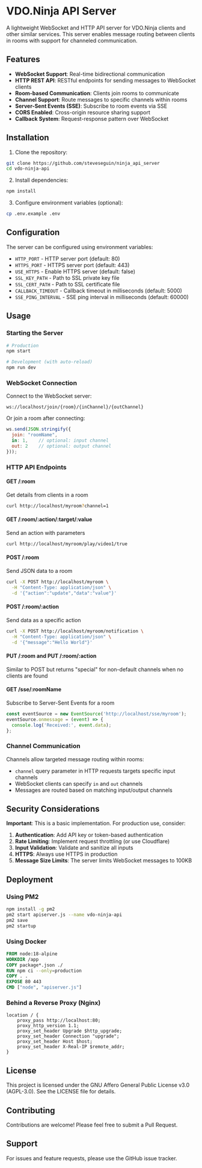 # VDO.Ninja API Server

A lightweight WebSocket and HTTP API server for VDO.Ninja clients and other similar services. This server enables message routing between clients in rooms with support for channeled communication.

## Features

- **WebSocket Support**: Real-time bidirectional communication
- **HTTP REST API**: RESTful endpoints for sending messages to WebSocket clients
- **Room-based Communication**: Clients join rooms to communicate
- **Channel Support**: Route messages to specific channels within rooms
- **Server-Sent Events (SSE)**: Subscribe to room events via SSE
- **CORS Enabled**: Cross-origin resource sharing support
- **Callback System**: Request-response pattern over WebSocket

## Installation

1. Clone the repository:
```bash
git clone https://github.com/steveseguin/ninja_api_server
cd vdo-ninja-api
```

2. Install dependencies:
```bash
npm install
```

3. Configure environment variables (optional):
```bash
cp .env.example .env
```

## Configuration

The server can be configured using environment variables:

- `HTTP_PORT` - HTTP server port (default: 80)
- `HTTPS_PORT` - HTTPS server port (default: 443)
- `USE_HTTPS` - Enable HTTPS server (default: false)
- `SSL_KEY_PATH` - Path to SSL private key file
- `SSL_CERT_PATH` - Path to SSL certificate file
- `CALLBACK_TIMEOUT` - Callback timeout in milliseconds (default: 5000)
- `SSE_PING_INTERVAL` - SSE ping interval in milliseconds (default: 60000)

## Usage

### Starting the Server

```bash
# Production
npm start

# Development (with auto-reload)
npm run dev
```

### WebSocket Connection

Connect to the WebSocket server:
```
ws://localhost/join/{room}/{inChannel}/{outChannel}
```

Or join a room after connecting:
```javascript
ws.send(JSON.stringify({
  join: "roomName",
  in: 1,    // optional: input channel
  out: 2    // optional: output channel
}));
```

### HTTP API Endpoints

#### GET /:room
Get details from clients in a room
```bash
curl http://localhost/myroom?channel=1
```

#### GET /:room/:action/:target/:value
Send an action with parameters
```bash
curl http://localhost/myroom/play/video1/true
```

#### POST /:room
Send JSON data to a room
```bash
curl -X POST http://localhost/myroom \
  -H "Content-Type: application/json" \
  -d '{"action":"update","data":"value"}'
```

#### POST /:room/:action
Send data as a specific action
```bash
curl -X POST http://localhost/myroom/notification \
  -H "Content-Type: application/json" \
  -d '{"message":"Hello World"}'
```

#### PUT /:room and PUT /:room/:action
Similar to POST but returns "special" for non-default channels when no clients are found

#### GET /sse/:roomName
Subscribe to Server-Sent Events for a room
```javascript
const eventSource = new EventSource('http://localhost/sse/myroom');
eventSource.onmessage = (event) => {
  console.log('Received:', event.data);
};
```

### Channel Communication

Channels allow targeted message routing within rooms:

- `channel` query parameter in HTTP requests targets specific input channels
- WebSocket clients can specify `in` and `out` channels
- Messages are routed based on matching input/output channels

## Security Considerations

**Important**: This is a basic implementation. For production use, consider:

1. **Authentication**: Add API key or token-based authentication
2. **Rate Limiting**: Implement request throttling (or use Cloudflare)
3. **Input Validation**: Validate and sanitize all inputs
4. **HTTPS**: Always use HTTPS in production
5. **Message Size Limits**: The server limits WebSocket messages to 100KB

## Deployment

### Using PM2

```bash
npm install -g pm2
pm2 start apiserver.js --name vdo-ninja-api
pm2 save
pm2 startup
```

### Using Docker

```dockerfile
FROM node:18-alpine
WORKDIR /app
COPY package*.json ./
RUN npm ci --only=production
COPY . .
EXPOSE 80 443
CMD ["node", "apiserver.js"]
```

### Behind a Reverse Proxy (Nginx)

```nginx
location / {
    proxy_pass http://localhost:80;
    proxy_http_version 1.1;
    proxy_set_header Upgrade $http_upgrade;
    proxy_set_header Connection "upgrade";
    proxy_set_header Host $host;
    proxy_set_header X-Real-IP $remote_addr;
}
```

## License

This project is licensed under the GNU Affero General Public License v3.0 (AGPL-3.0). See the LICENSE file for details.

## Contributing

Contributions are welcome! Please feel free to submit a Pull Request.

## Support

For issues and feature requests, please use the GitHub issue tracker.
